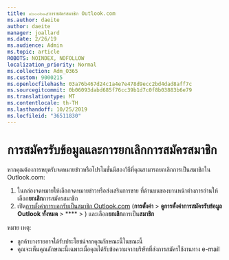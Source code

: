 ```yaml
---
title: ๙๐๐๐๒๑๕การสมัครสมาชิก Outlook.com
ms.author: daeite
author: daeite
manager: joallard
ms.date: 2/26/19
ms.audience: Admin
ms.topic: article
ROBOTS: NOINDEX, NOFOLLOW
localization_priority: Normal
ms.collection: Adm_O365
ms.custom: 9000215
ms.openlocfilehash: 03a76b467d24c1a4e7e478d9ecc2bd4dad8aff7c
ms.sourcegitcommit: 0b06093dabd685f76cc39b1d7c0f8b03883b6e79
ms.translationtype: MT
ms.contentlocale: th-TH
ms.lasthandoff: 10/25/2019
ms.locfileid: "36511830"
---
```

# <a name="subscriptions-and-unsubscribing"></a>การสมัครรับข้อมูลและการยกเลิกการสมัครสมาชิก

หากคุณต้องการหยุดรับจดหมายข่าวหรือโปรโมชั่นมีสองวิธีที่คุณสามารถยกเลิกการเป็นสมาชิกใน Outlook.com:

1. ในกล่องจดหมายให้เลือกจดหมายข่าวหรือส่งเสริมการขาย ที่ด้านบนของบานหน้าต่างการอ่านให้เลือก**ยกเลิก**การสมัครสมาชิก
2. เปิด[การตั้งค่าการบอกรับเป็นสมาชิก Outlook.com](https://outlook.live.com/mail/options/mail/brandsSubscriptions) (**การตั้งค่า** > **ดูการตั้งค่าการสมัครรับข้อมูล Outlook ทั้งหมด** > **** > ) และเลือก**ยกเลิก**การเป็น**สมาชิก**

หมาย เหตุ:

- ลูกค้าบางรายอาจได้รับประโยชน์จากคุณลักษณะนี้ในขณะนี้
- คุณจะเห็นคุณลักษณะนี้เฉพาะเมื่อคุณได้รับข้อความจากบริษัทที่ส่งการสมัครใช้งานทาง e-mail
